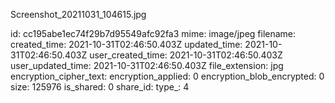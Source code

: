 Screenshot_20211031_104615.jpg

id: cc195abe1ec74f29b7d95549afc92fa3
mime: image/jpeg
filename: 
created_time: 2021-10-31T02:46:50.403Z
updated_time: 2021-10-31T02:46:50.403Z
user_created_time: 2021-10-31T02:46:50.403Z
user_updated_time: 2021-10-31T02:46:50.403Z
file_extension: jpg
encryption_cipher_text: 
encryption_applied: 0
encryption_blob_encrypted: 0
size: 125976
is_shared: 0
share_id: 
type_: 4